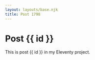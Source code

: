 ```yaml
---
layout: layouts/base.njk
title: Post 1798
---
```


# Post {{ id }}

This is post {{ id }} in my Eleventy project.
